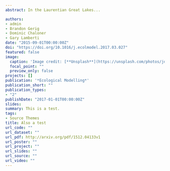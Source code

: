 ```yaml
---
abstract: In the Laurentian Great Lakes...

authors:
- admin
- Brandon Gerig
- Dominic Chaloner
- Gary Lamberti
date: "2015-09-01T00:00:00Z"
doi: "https://doi.org/10.1016/j.ecolmodel.2017.03.027"
featured: false
image:
  caption: 'Image credit: [**Unsplash**](https://unsplash.com/photos/jdD8gXaTZsc)'
  focal_point: ""
  preview_only: false
projects: []
publication: '*Ecological Modelling*'
publication_short: ""
publication_types:
- "2"
publishDate: "2017-01-01T00:00:00Z"
slides: 
summary: This is a test.
tags:
- Source Themes
title: Also a test
url_code: ""
url_dataset: ""
url_pdf: http://arxiv.org/pdf/1512.04133v1
url_poster: ""
url_project: ""
url_slides: ""
url_source: ""
url_video: ""
---
```

